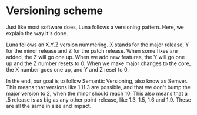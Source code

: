 # Versioning scheme
Just like most software does, Luna follows a versioning pattern. Here, we explain the way it's done.

Luna follows an X.Y.Z version nummering. X stands for the major release, Y for the minor release and Z for the patch release. When some fixes are added, the Z will go one up. When we add new features, the Y will go one up and the Z number resets to 0. When we make major changes to the core, the X number goes one up, and Y and Z reset to 0.

In the end, our goal is to follow Semantic Versioning, also know as Semver. This means that versions like 1.11.3 are possible, and that we don't bump the major version to 2, when the minor should reach 10. This also means that a .5 release is as big as any other point-release, like 1.3, 1.5, 1.6 and 1.9. These are all the same in size and impact.